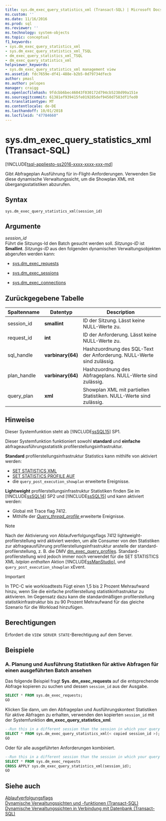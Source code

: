 ```yaml
---
title: sys.dm_exec_query_statistics_xml (Transact-SQL) | Microsoft Docs
ms.custom: ''
ms.date: 11/16/2016
ms.prod: sql
ms.reviewer: ''
ms.technology: system-objects
ms.topic: conceptual
f1_keywords:
- sys.dm_exec_query_statistics_xml
- sys.dm_exec_query_statistics_xml_TSQL
- dm_exec_query_statistics_xml_TSQL
- dm_exec_query_statistics_xml
helpviewer_keywords:
- sys.dm_exec_query_statistics_xml management view
ms.assetid: fdc7659e-df41-488e-b2b5-0d79734dfecb
author: pmasl
ms.author: pelopes
manager: craigg
ms.openlocfilehash: 9fdcbb6bec46043f030172d794cb5238d99a151e
ms.sourcegitcommit: 61381ef939415fe019285def9450d7583df1fed0
ms.translationtype: MT
ms.contentlocale: de-DE
ms.lasthandoff: 10/01/2018
ms.locfileid: "47784660"
---
```

# <a name="sysdmexecquerystatisticsxml-transact-sql"></a>sys.dm_exec_query_statistics_xml (Transact-SQL)
[!INCLUDE[tsql-appliesto-ss2016-xxxx-xxxx-xxx-md](../../includes/tsql-appliesto-ss2016-xxxx-xxxx-xxx-md.md)]

Gibt Abfrageplan Ausführung für in-Flight-Anforderungen. Verwenden Sie diese dynamische Verwaltungssicht, um die Showplan XML mit übergangsstatistiken abzurufen. 

## <a name="syntax"></a>Syntax

```
sys.dm_exec_query_statistics_xml(session_id)  
``` 

## <a name="arguments"></a>Argumente 
*session_id*  
 Führt die Sitzungs-Id den Batch gesucht werden soll. *Sitzungs-ID* ist **Smallint**. *Sitzungs-ID* aus den folgenden dynamischen Verwaltungsobjekten abgerufen werden kann:  
  
-   [sys.dm_exec_requests](../../relational-databases/system-dynamic-management-views/sys-dm-exec-requests-transact-sql.md)  
  
-   [sys.dm_exec_sessions](../../relational-databases/system-dynamic-management-views/sys-dm-exec-sessions-transact-sql.md)  
  
-   [sys.dm_exec_connections](../../relational-databases/system-dynamic-management-views/sys-dm-exec-connections-transact-sql.md)  

## <a name="table-returned"></a>Zurückgegebene Tabelle
|Spaltenname|Datentyp|Description|  
|-----------------|---------------|-----------------|
|session_id|**smallint**|ID der Sitzung. Lässt keine NULL-Werte zu.|
|request_id|**int**|ID der Anforderung. Lässt keine NULL-Werte zu.|
|sql_handle|**varbinary(64)**|Hashzuordnung des SQL-Text der Anforderung. NULL-Werte sind zulässig.|
|plan_handle|**varbinary(64)**|Hashzuordnung des Abfrageplans. NULL-Werte sind zulässig.|
|query_plan|**xml**|Showplan XML mit partiellen Statistiken. NULL-Werte sind zulässig.|

## <a name="remarks"></a>Hinweise
Dieser Systemfunktion steht ab [!INCLUDE[ssSQL15](../../includes/sssql15-md.md)] SP1.

Dieser Systemfunktion funktioniert sowohl **standard** und **einfache** abfrageausführungsstatistik profilerstellungsinfrastruktur.  
  
**Standard** profilerstellungsinfrastruktur Statistics kann mithilfe von aktiviert werden:
  -  [SET STATISTICS XML](../../t-sql/statements/set-statistics-xml-transact-sql.md)
  -  [SET STATISTICS PROFILE AUF](../../t-sql/statements/set-statistics-profile-transact-sql.md)
  -  die `query_post_execution_showplan` erweiterte Ereignisse.  
  
**Lightweight** profilerstellungsinfrastruktur Statistiken finden Sie im [!INCLUDE[ssSQL14](../../includes/sssql14-md.md)] SP2 und [!INCLUDE[ssSQL15](../../includes/sssql15-md.md)] und kann aktiviert werden:
  -  Global mit Trace flag 7412.
  -  Mithilfe der [ *Query_thread_profile* ](http://support.microsoft.com/kb/3170113) erweiterte Ereignisse.
  
> [!NOTE]
> Nach der Aktivierung von Ablaufverfolgungsflags 7412 lightweight-profilerstellung wird aktiviert werden, um alle Consumer von den Statistiken zur abfrageausführung profilerstellungsinfrastruktur anstelle der standard-profilerstellung, z. B. die DMV [dm_exec_query_profiles](../../relational-databases/system-dynamic-management-views/sys-dm-exec-query-profiles-transact-sql.md).
> Standard-profilerstellung wird jedoch immer noch verwendet für die SET STATISTICS XML *Istplan enthalten* Aktion [!INCLUDE[ssManStudio](../../includes/ssManStudio-md.md)], und `query_post_execution_showplan` xEvent.

> [!IMPORTANT]
> In TPC-C wie workloadtests Fügt einen 1,5 bis 2 Prozent Mehraufwand hinzu, wenn Sie die einfache profilerstellung statistikinfrastruktur zu aktivieren. Im Gegensatz dazu kann die standardmäßigen profilerstellung statistikinfrastruktur bis zu 90 Prozent Mehraufwand für das gleiche Szenario für die Workload hinzufügen.

## <a name="permissions"></a>Berechtigungen  
 Erfordert die `VIEW SERVER STATE`-Berechtigung auf dem Server.  

## <a name="examples"></a>Beispiele  
  
### <a name="a-looking-at-live-query-plan-and-execution-statistics-for-a-running-batch"></a>A. Planung und Ausführung Statistiken für aktive Abfragen für einen ausgeführten Batch ansehen  
 Das folgende Beispiel fragt **Sys. dm_exec_requests** auf die entsprechende Abfrage kopieren zu suchen und dessen `session_id` aus der Ausgabe.  
  
```sql  
SELECT * FROM sys.dm_exec_requests;  
GO  
```  
  
 Klicken Sie dann, um den Abfrageplan und Ausführungskontext Statistiken für aktive Abfragen zu erhalten, verwenden den kopierten `session_id` mit der Systemfunktion **dm_exec_query_statistics_xml**.  
  
```sql  
--Run this in a different session than the session in which your query is running.
SELECT * FROM sys.dm_exec_query_statistics_xml(< copied session_id >);  
GO  
```   

 Oder für alle ausgeführten Anforderungen kombiniert.  
  
```sql  
--Run this in a different session than the session in which your query is running.
SELECT * FROM sys.dm_exec_requests
CROSS APPLY sys.dm_exec_query_statistics_xml(session_id);  
GO  
```   
  
## <a name="see-also"></a>Siehe auch
  [Ablaufverfolgungsflags](../../t-sql/database-console-commands/dbcc-traceon-trace-flags-transact-sql.md)  
 [Dynamische Verwaltungssichten und -funktionen &#40;Transact-SQL&#41;](~/relational-databases/system-dynamic-management-views/system-dynamic-management-views.md)   
 [Dynamische Verwaltungssichten in Verbindung mit Datenbank &#40;Transact-SQL&#41;](../../relational-databases/system-dynamic-management-views/database-related-dynamic-management-views-transact-sql.md)  

